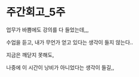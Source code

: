 # 주간회고\_5주

업무가 바쁨에도 강의를 다 들었는데,,,

수업을 듣고, 내가 무언가 얻고 있다는 생각이 들지 않는다..



지금은 깨닫지 못해도,&#x20;

나중에 이 시간이 낭비가 아니었다는 생각이 들길,,









